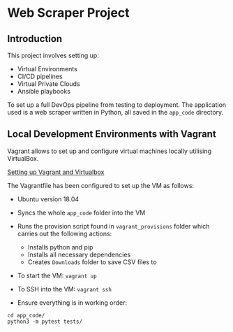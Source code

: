 # Web Scraper Project

## Introduction

This project involves setting up:
- Virtual Environments
- CI/CD pipelines
- Virtual Private Clouds
- Ansible playbooks

To set up a full DevOps pipeline from testing to deployment. The application used is a web scraper written in Python, all saved in the ``app_code`` directory.


## Local Development Environments with Vagrant

Vagrant allows to set up and configure virtual machines locally utilising VirtualBox.

[Setting up Vagrant and Virtualbox](https://github.com/ldaijiw/vagrant_setup)

The Vagrantfile has been configured to set up the VM as follows:
- Ubuntu version 18.04
- Syncs the whole ``app_code`` folder into the VM
- Runs the provision script found in ``vagrant_provisions`` folder which carries out the following actions:
    - Installs python and pip
    - Installs all necessary dependencies
    - Creates ``Downloads`` folder to save CSV files to

- To start the VM: ``vagrant up``
- To SSH into the VM: ``vagrant ssh``
- Ensure everything is in working order:
```
cd app_code/
python3 -m pytest tests/
```
